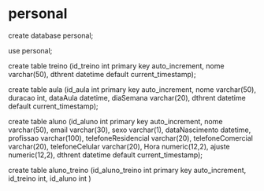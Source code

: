 # personal

create database personal;

use personal;

create table treino (id_treino int primary key auto_increment, 
                     nome varchar(50),
                     dthrent datetime default current_timestamp);
                     
 
 
 
 create table aula (id_aula int primary key auto_increment, 
					nome varchar(50),
					duracao int,
                    dataAula datetime,
                    diaSemana varchar(20),
                    dthrent datetime default current_timestamp);
                     
 
 
 
 
 create table aluno (id_aluno int primary key auto_increment, 
					nome varchar(50),
					email  varchar(30),
                    sexo varchar(1),
                    dataNascimento datetime,
                    profissao varchar(100),
                    telefoneResidencial varchar(20),
					telefoneComercial varchar(20),
					telefoneCelular varchar(20),
                    Hora numeric(12,2),
                    ajuste numeric(12,2),
                    dthrent datetime default current_timestamp);
                     
 
 
 create table aluno_treino (id_aluno_treino int primary key auto_increment,
                            id_treino int,
                            id_aluno int )
                             
 
 
 
